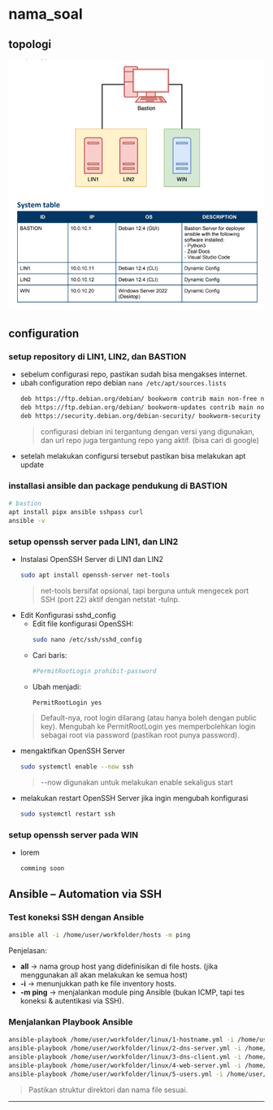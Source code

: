 # nama_soal
## topologi
![alt text](images/readme/image.png)

## configuration
### setup repository di LIN1, LIN2, dan BASTION
- sebelum configurasi repo, pastikan sudah bisa mengakses internet.
- ubah configuration repo debian 
  ```nano /etc/apt/sources.lists```
  ```bash
  deb https://ftp.debian.org/debian/ bookworm contrib main non-free non-free-firmware
  deb https://ftp.debian.org/debian/ bookworm-updates contrib main non-free non-free-firmware
  deb https://security.debian.org/debian-security/ bookworm-security contrib main non-free non-free-firmware
  ```
  > configurasi debian ini tergantung dengan versi yang digunakan, dan url repo juga tergantung repo yang aktif. (bisa cari di google)
- setelah melakukan configursi tersebut pastikan bisa melakukan apt update

### installasi ansible dan package pendukung di BASTION
```bash
# bastion
apt install pipx ansible sshpass curl
ansible -v
```

### setup openssh server pada LIN1, dan LIN2
- Instalasi OpenSSH Server di LIN1 dan LIN2
  ```bash
  sudo apt install openssh-server net-tools
  ```
  > net-tools bersifat opsional, tapi berguna untuk mengecek port SSH (port 22) aktif dengan netstat -tulnp.
- Edit Konfigurasi sshd_config
  - Edit file konfigurasi OpenSSH:
    ```bash
    sudo nano /etc/ssh/sshd_config
    ```
  - Cari baris:
    ```bash
    #PermitRootLogin prohibit-password
    ```
  - Ubah menjadi:
    ```bash
    PermitRootLogin yes
    ```
  > Default-nya, root login dilarang (atau hanya boleh dengan public key). 
  Mengubah ke PermitRootLogin yes memperbolehkan login sebagai root via password (pastikan root punya password).
- mengaktifkan OpenSSH Server
  ```bash
  sudo systemctl enable --now ssh
  ```
  > --now digunakan untuk melakukan enable sekaligus start
- melakukan restart OpenSSH Server jika ingin mengubah konfigurasi
  ```bash
  sudo systemctl restart ssh
  ```

### setup openssh server pada WIN
- lorem
  ```bash
  comming soon
  ```

## Ansible – Automation via SSH
### Test koneksi SSH dengan Ansible
```bash
ansible all -i /home/user/workfolder/hosts -m ping
```
Penjelasan:
- **all** → nama group host yang didefinisikan di file hosts. (jika menggunakan all akan melakukan ke semua host)
- **-i** → menunjukkan path ke file inventory hosts.
- **-m ping** → menjalankan module ping Ansible (bukan ICMP, tapi tes koneksi & autentikasi via SSH).

### Menjalankan Playbook Ansible
```bash
ansible-playbook /home/user/workfolder/linux/1-hostname.yml -i /home/user/workfolder/hosts
ansible-playbook /home/user/workfolder/linux/2-dns-server.yml -i /home/user/workfolder/hosts
ansible-playbook /home/user/workfolder/linux/3-dns-client.yml -i /home/user/workfolder/hosts
ansible-playbook /home/user/workfolder/linux/4-web-server.yml -i /home/user/workfolder/hosts
ansible-playbook /home/user/workfolder/linux/5-users.yml -i /home/user/workfolder/hosts
```
> Pastikan struktur direktori dan nama file sesuai.

---
<!-- 
## linux-bastion ( ansible )
```bash
## install ansible
apt install pipx ansible sshpass curl
git clone https://github.com/ariafatah0711/a_1
cd a_1

# test connection with ansible
ansible linux -i IT_NSA/workfolder/hosts -m ping

# use workfolder
ansible-playbook ITNSA/workfolder/linux/1-hostname.yml -i IT_NSA/workfolder/hosts
ansible-playbook ITNSA/workfolder/linux/2-dns-server.yml -i IT_NSA/workfolder/hosts
ansible-playbook ITNSA/workfolder/linux/3-dns-client.yml -i IT_NSA/workfolder/hosts
ansible-playbook ITNSA/workfolder/linux/4-web-server.yml -i IT_NSA/workfolder/hosts
ansible-playbook ITNSA/workfolder/linux/5-users.yml -i IT_NSA/workfolder/hosts
```

## linux debian
```bash
# setup repo
nano /etc/apt/sources.lists
###
deb https://ftp.debian.org/debian/ bookworm contrib main non-free non-free-firmware
deb https://ftp.debian.org/debian/ bookworm-updates contrib main non-free non-free-firmware
deb https://security.debian.org/debian-security/ bookworm-security contrib main non-free non-free-firmware
###

# setup sshd
apt install openssh-server curl net-tools
nano /etc/ssh/sshd_config
##
# ubah bagian permitrootlogin menjadi yes
##

systemctl enable --now ssh
```

## windows server
```bash
# none
``` -->